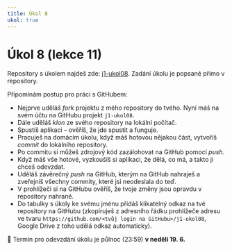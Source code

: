 ```yaml
---
title: Úkol 8
ukol: true
---
```

# Úkol 8 (lekce 11)

Repository s úkolem najdeš zde: [j1-ukol08](https://github.com/FilipJirsak-Czechitas/j1-ukol08). Zadání úkolu je popsané přímo v repository.

Připomínám postup pro práci s GitHubem:
- Nejprve uděláš *fork* projektu z mého repository do tvého. Nyní máš na svém účtu na GitHubu projekt `j1-ukol08`.
- Dále uděláš *klon* ze svého repository na lokální počítač.
- Spustíš aplikaci – ověříš, že jde spustit a funguje.
- Pracuješ na domácím úkolu, když máš hotovou nějakou část, vytvoříš *commit* do lokálního repository.
- Po commitu si můžeš zdrojový kód zazálohovat na GitHub pomocí *push*.
- Když máš vše hotové, vyzkoušíš si aplikaci, že dělá, co má, a takto ji chceš odevzdat.
- Uděláš závěrečný *push* na GitHub, kterým na GitHub nahraješ a zveřejníš všechny commity, které jsi neodeslala do teď.
- V prohlížeči si na GitHubu ověříš, že tvoje změny jsou opravdu v repository nahrané.
- Do tabulky s úkoly ke svému jménu přidáš klikatelný odkaz na tvé repository na GitHubu (zkopíruješ z adresního řádku prohlížeče adresu ve tvaru `https://github.com/<tvůj login na GitHubu>/j1-ukol08`, Google Drive z toho udělá odkaz automaticky).

📅 Termín pro odevzdání úkolu je půlnoc (23:59) **v neděli 19. 6.**
